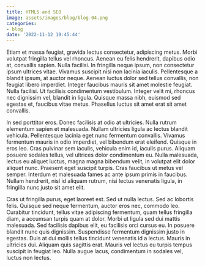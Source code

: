 ```yaml
---
title: HTML5 and SEO
image: assets/images/blog/blog-04.png
categories:
- blog
date: '2022-11-12 19:45:44'
---
```


Etiam et massa feugiat, gravida lectus consectetur, adipiscing metus. Morbi volutpat fringilla tellus vel rhoncus. Aenean eu felis hendrerit, dapibus odio at, convallis sapien. Nulla facilisi. In fringilla neque ipsum, non consectetur ipsum ultrices vitae. Vivamus suscipit nisi non lacinia iaculis. Pellentesque a blandit ipsum, at auctor neque. Aenean luctus dolor sed tellus convallis, non feugiat libero imperdiet. Integer faucibus mauris sit amet molestie feugiat. Nulla facilisi. Ut facilisis condimentum vestibulum. Integer velit mi, rhoncus nec dignissim vel, blandit in ligula. Quisque massa nibh, euismod sed egestas et, faucibus vitae metus. Phasellus luctus sit amet erat sit amet convallis.

In sed porttitor eros. Donec facilisis at odio at ultricies. Nulla rutrum elementum sapien et malesuada. Nullam ultricies ligula ac lectus blandit vehicula. Pellentesque lacinia eget nunc fermentum convallis. Vivamus fermentum mauris in odio imperdiet, vel bibendum erat eleifend. Quisque in eros leo. Cras pulvinar sem iaculis, vehicula enim id, iaculis purus. Aliquam posuere sodales tellus, vel ultrices dolor condimentum eu. Nulla malesuada, lectus eu aliquet luctus, magna magna bibendum velit, in volutpat elit dolor aliquet nunc. Praesent eget suscipit turpis. Cras faucibus ut metus vel semper. Interdum et malesuada fames ac ante ipsum primis in faucibus. Nullam hendrerit, nisl id aliquam rutrum, nisi lectus venenatis ligula, in fringilla nunc justo sit amet elit.

Cras ut fringilla purus, eget laoreet est. Sed ut nulla lectus. Sed ac lobortis felis. Quisque sed neque fermentum, auctor eros nec, commodo leo. Curabitur tincidunt, tellus vitae adipiscing fermentum, quam tellus fringilla diam, a accumsan turpis quam at dolor. Morbi ut ligula sed dui mattis malesuada. Sed facilisis dapibus elit, eu facilisis orci cursus eu. In posuere blandit nunc quis dignissim. Suspendisse fermentum dignissim justo in egestas. Duis at dui mollis tellus tincidunt venenatis id a lectus. Mauris in ultricies dui. Aliquam quis sagittis erat. Mauris vel lectus eu turpis tempus suscipit in feugiat leo. Nulla augue lacus, condimentum in sodales vel, luctus non lectus.
